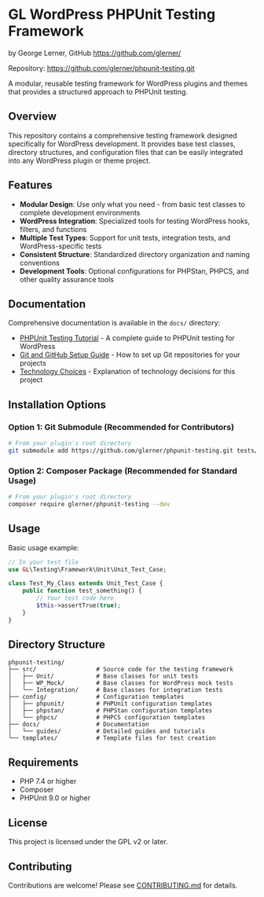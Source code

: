 # GL WordPress PHPUnit Testing Framework
by George Lerner, GitHub https://github.com/glerner/

Repository: https://github.com/glerner/phpunit-testing.git

A modular, reusable testing framework for WordPress plugins and themes that provides a structured approach to PHPUnit testing.

## Overview

This repository contains a comprehensive testing framework designed specifically for WordPress development. It provides base test classes, directory structures, and configuration files that can be easily integrated into any WordPress plugin or theme project.

## Features

- **Modular Design**: Use only what you need - from basic test classes to complete development environments
- **WordPress Integration**: Specialized tools for testing WordPress hooks, filters, and functions
- **Multiple Test Types**: Support for unit tests, integration tests, and WordPress-specific tests
- **Consistent Structure**: Standardized directory organization and naming conventions
- **Development Tools**: Optional configurations for PHPStan, PHPCS, and other quality assurance tools

## Documentation

Comprehensive documentation is available in the `docs/` directory:

- [PHPUnit Testing Tutorial](docs/guides/phpunit-testing-tutorial.md) - A complete guide to PHPUnit testing for WordPress
- [Git and GitHub Setup Guide](docs/git-github-setup-guide.md) - How to set up Git repositories for your projects
- [Technology Choices](docs/technology-choices.md) - Explanation of technology decisions for this project

## Installation Options

### Option 1: Git Submodule (Recommended for Contributors)

```bash
# From your plugin's root directory
git submodule add https://github.com/glerner/phpunit-testing.git tests/framework
```

### Option 2: Composer Package (Recommended for Standard Usage)

```bash
# From your plugin's root directory
composer require glerner/phpunit-testing --dev
```

## Usage

Basic usage example:

```php
// In your test file
use GL\Testing\Framework\Unit\Unit_Test_Case;

class Test_My_Class extends Unit_Test_Case {
    public function test_something() {
        // Your test code here
        $this->assertTrue(true);
    }
}
```

## Directory Structure

```
phpunit-testing/
├── src/                 # Source code for the testing framework
│   ├── Unit/            # Base classes for unit tests
│   ├── WP_Mock/         # Base classes for WordPress mock tests
│   └── Integration/     # Base classes for integration tests
├── config/              # Configuration templates
│   ├── phpunit/         # PHPUnit configuration templates
│   ├── phpstan/         # PHPStan configuration templates
│   └── phpcs/           # PHPCS configuration templates
├── docs/                # Documentation
│   └── guides/          # Detailed guides and tutorials
└── templates/           # Template files for test creation
```

## Requirements

- PHP 7.4 or higher
- Composer
- PHPUnit 9.0 or higher

## License

This project is licensed under the GPL v2 or later.

## Contributing

Contributions are welcome! Please see [CONTRIBUTING.md](CONTRIBUTING.md) for details.
